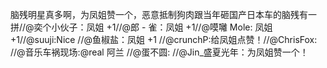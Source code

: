 脑残明星真多啊，为凤姐赞一个，恶意抵制狗肉跟当年砸国产日本车的脑残有一拼//@奕个小伙子：凤姐 +1//@郎 - 雀：凤姐 +1//@嗼囄 Mole: 凤姐 +1//@suuji:Nice //@鱼椒盐：凤姐 +1 //@crunchP:给凤姐点赞！//@ChrisFox: //@音乐车祸现场:@real 阿兰 //@蛋不圆: //@Jin_盛夏光年：为凤姐赞一个！